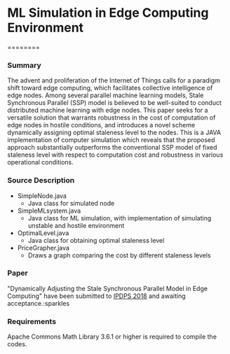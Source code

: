 # ML Simulation in Edge Computing Environment
========
### Summary
The advent and proliferation of the Internet of Things calls for a paradigm shift toward edge computing, which facilitates collective intelligence of edge nodes. Among several parallel machine learning models, Stale Synchronous Parallel (SSP) model is believed to be well-suited to conduct distributed machine learning with edge nodes. This paper seeks for a versatile solution that warrants robustness in the cost of computation of edge nodes in hostile conditions, and introduces a novel scheme dynamically assigning optimal staleness level to the nodes. This is a JAVA implementation of computer simulation which reveals that the proposed approach substantially outperforms the conventional SSP model of fixed staleness level with respect to computation cost and robustness in various operational conditions. 

### Source Description
- SimpleNode.java
  - Java class for simulated node
- SimpleMLsystem.java
  - Java class for ML simulation, with implementation of simulating unstable and hostile environment
- OptimalLevel.java
  - Java class for obtaining optimal staleness level
- PriceGrapher.java
  - Draws a graph comparing the cost by different staleness levels

### Paper
"Dynamically Adjusting the Stale Synchronous Parallel Model in Edge Computing" have been submitted to [IPDPS 2018](www.ipdps.org) and awaiting acceptance.:sparkles

### Requirements
Apache Commons Math Library 3.6.1 or higher is required to compile the codes.

